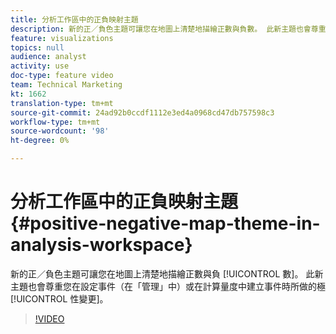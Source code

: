 ```yaml
---
title: 分析工作區中的正負映射主題
description: 新的正／負色主題可讓您在地圖上清楚地描繪正數與負數。 此新主題也會尊重您在設定事件（在「管理」中）或在計算量度中建立事件時所做的極性變更。
feature: visualizations
topics: null
audience: analyst
activity: use
doc-type: feature video
team: Technical Marketing
kt: 1662
translation-type: tm+mt
source-git-commit: 24ad92b0ccdf1112e3ed4a0968cd47db757598c3
workflow-type: tm+mt
source-wordcount: '98'
ht-degree: 0%

---
```



# 分析工作區中的正負映射主題 {#positive-negative-map-theme-in-analysis-workspace}

新的正／負色主題可讓您在地圖上清楚地描繪正數與負 [!UICONTROL 數]。 此新主題也會尊重您在設定事件（在「管理」中）或在計算量度中建立事件時所做的極 [!UICONTROL 性變更]。

>[!VIDEO](https://video.tv.adobe.com/v/23127/?quality=12)
